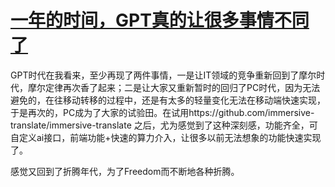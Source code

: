 # [一年的时间，GPT真的让很多事情不同了](https://github.com/nowingcanfly/blog/issues/3)

GPT时代在我看来，至少再现了两件事情，一是让IT领域的竞争重新回到了摩尔时代，摩尔定律再次香了起来；二是让大家又重新暂时的回归了PC时代，因为无法避免的，在往移动转移的过程中，还是有太多的轻量变化无法在移动端快速实现，于是再次的，PC成为了大家的试验田。在试用https://github.com/immersive-translate/immersive-translate 之后，尤为感觉到了这种深刻感，功能齐全，可自定义ai接口，前端功能+快速的算力介入，让很多以前无法想象的功能快速实现了。

感觉又回到了折腾年代，为了Freedom而不断地各种折腾。